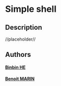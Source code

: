 # Simple shell

## Description

//placeholder//

## Authors
#### [Binbin HE](https://github.com/binbinher)
#### [Benoit MARIN](https://github.com/SadScourge)